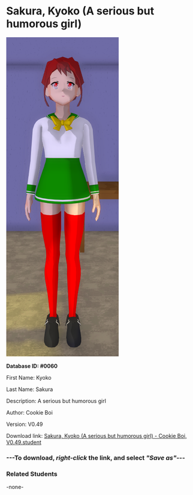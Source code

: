 # Sakura, Kyoko (A serious but humorous girl)

<img src="../../Files/Images/Sakura, Kyoko (A serious but humorous girl).png" title="Sakura, Kyoko (A serious but humorous girl) - Cookie Boi, V0.49">

**Database ID: #0060**

First Name: Kyoko

Last Name: Sakura

Description: A serious but humorous girl

Author: Cookie Boi

Version: V0.49

Download link: <a href="https://raw.githubusercontent.com/Arbiter1223/Daigaku-Gurashi-Custom-Students/master/Files/Student%20Files/Sakura%2C%20Kyoko%20(A%20serious%20but%20humorous%20girl)%20-%20Cookie%20Boi%2C%20V0.49.student">Sakura, Kyoko (A serious but humorous girl) - Cookie Boi, V0.49.student</a>

### ---**To download, _right-click_ the link, and select _"Save as"_**---

### Related Students

-none-
